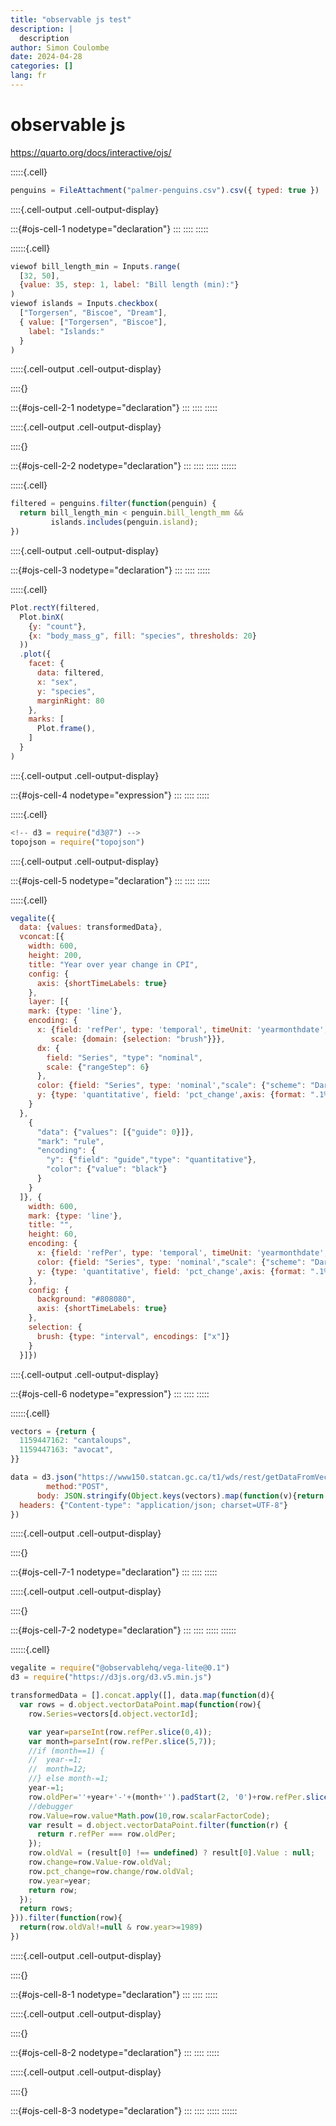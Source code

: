 ```yaml
---
title: "observable js test"
description: |
  description
author: Simon Coulombe
date: 2024-04-28
categories: []
lang: fr
---
```










# observable js   


https://quarto.org/docs/interactive/ojs/







:::::{.cell}

```{.js .cell-code .hidden code-fold="undefined" startFrom="19" source-offset="0"}
penguins = FileAttachment("palmer-penguins.csv").csv({ typed: true })
```

::::{.cell-output .cell-output-display}

:::{#ojs-cell-1 nodetype="declaration"}
:::
::::
:::::

::::::{.cell}

```{.js .cell-code .hidden code-fold="undefined" startFrom="24" source-offset="-0"}
viewof bill_length_min = Inputs.range(
  [32, 50], 
  {value: 35, step: 1, label: "Bill length (min):"}
)
viewof islands = Inputs.checkbox(
  ["Torgersen", "Biscoe", "Dream"], 
  { value: ["Torgersen", "Biscoe"], 
    label: "Islands:"
  }
)
```

:::::{.cell-output .cell-output-display}

::::{}

:::{#ojs-cell-2-1 nodetype="declaration"}
:::
::::
:::::

:::::{.cell-output .cell-output-display}

::::{}

:::{#ojs-cell-2-2 nodetype="declaration"}
:::
::::
:::::
::::::

:::::{.cell}

```{.js .cell-code .hidden code-fold="undefined" startFrom="36" source-offset="0"}
filtered = penguins.filter(function(penguin) {
  return bill_length_min < penguin.bill_length_mm &&
         islands.includes(penguin.island);
})
```

::::{.cell-output .cell-output-display}

:::{#ojs-cell-3 nodetype="declaration"}
:::
::::
:::::

:::::{.cell}

```{.js .cell-code .hidden code-fold="undefined" startFrom="43" source-offset="0"}
Plot.rectY(filtered, 
  Plot.binX(
    {y: "count"}, 
    {x: "body_mass_g", fill: "species", thresholds: 20}
  ))
  .plot({
    facet: {
      data: filtered,
      x: "sex",
      y: "species",
      marginRight: 80
    },
    marks: [
      Plot.frame(),
    ]
  }
)
```

::::{.cell-output .cell-output-display}

:::{#ojs-cell-4 nodetype="expression"}
:::
::::
:::::

:::::{.cell}

```{.js .cell-code .hidden code-fold="undefined" startFrom="63" source-offset="0"}
<!-- d3 = require("d3@7") -->
topojson = require("topojson")
```

::::{.cell-output .cell-output-display}

:::{#ojs-cell-5 nodetype="declaration"}
:::
::::
:::::

:::::{.cell}

```{.js .cell-code .hidden code-fold="undefined" startFrom="69" source-offset="0"}
vegalite({
  data: {values: transformedData},
  vconcat:[{
    width: 600,
    height: 200,
    title: "Year over year change in CPI",
    config: {
      axis: {shortTimeLabels: true}
    },
    layer: [{
    mark: {type: 'line'},
    encoding: {
      x: {field: 'refPer', type: 'temporal', timeUnit: 'yearmonthdate',title:"",
         scale: {domain: {selection: "brush"}}},
      dx: {  
        field: "Series", "type": "nominal",
        scale: {"rangeStep": 6} 
      },
      color: {field: "Series", type: 'nominal',"scale": {"scheme": "Dark2"}}, 
      y: {type: 'quantitative', field: 'pct_change',axis: {format: ".1%"},title:"", "grid": false}
    }
  },
    {
      "data": {"values": [{"guide": 0}]},
      "mark": "rule",
      "encoding": {
        "y": {"field": "guide","type": "quantitative"},
        "color": {"value": "black"}
      }
    }
  ]}, {
    width: 600,
    mark: {type: 'line'},
    title: "",
    height: 60,
    encoding: {
      x: {field: 'refPer', type: 'temporal', timeUnit: 'yearmonthdate',title:""},
      color: {field: "Series", type: 'nominal',"scale": {"scheme": "Dark2"}}, 
      y: {type: 'quantitative', field: 'pct_change',axis: {format: ".1%"},title:""}
    },
    config: {
      background: "#808080",
      axis: {shortTimeLabels: true}
    },
    selection: {
      brush: {type: "interval", encodings: ["x"]}
    }
  }]})
```

::::{.cell-output .cell-output-display}

:::{#ojs-cell-6 nodetype="expression"}
:::
::::
:::::

::::::{.cell}

```{.js .cell-code .hidden code-fold="undefined" startFrom="122" source-offset="-0"}
vectors = {return {
  1159447162: "cantaloups",
  1159447163: "avocat",
}}

data = d3.json("https://www150.statcan.gc.ca/t1/wds/rest/getDataFromVectorsAndLatestNPeriods",{
        method:"POST",
      body: JSON.stringify(Object.keys(vectors).map(function(v){return {"vectorId":v, "latestN":2000}})),
  headers: {"Content-type": "application/json; charset=UTF-8"}
})
```

:::::{.cell-output .cell-output-display}

::::{}

:::{#ojs-cell-7-1 nodetype="declaration"}
:::
::::
:::::

:::::{.cell-output .cell-output-display}

::::{}

:::{#ojs-cell-7-2 nodetype="declaration"}
:::
::::
:::::
::::::

::::::{.cell}

```{.js .cell-code .hidden code-fold="undefined" startFrom="135" source-offset="-0"}
vegalite = require("@observablehq/vega-lite@0.1")
d3 = require("https://d3js.org/d3.v5.min.js")

transformedData = [].concat.apply([], data.map(function(d){
  var rows = d.object.vectorDataPoint.map(function(row){
    row.Series=vectors[d.object.vectorId];

    var year=parseInt(row.refPer.slice(0,4));
    var month=parseInt(row.refPer.slice(5,7));
    //if (month==1) {
    //  year-=1;
    //  month=12;
    //} else month-=1;
    year-=1;
    row.oldPer=''+year+'-'+(month+'').padStart(2, '0')+row.refPer.slice(7,10);
    //debugger
    row.Value=row.value*Math.pow(10,row.scalarFactorCode);
    var result = d.object.vectorDataPoint.filter(function(r) {
      return r.refPer === row.oldPer;
    });
    row.oldVal = (result[0] !== undefined) ? result[0].Value : null;
    row.change=row.Value-row.oldVal;
    row.pct_change=row.change/row.oldVal;
    row.year=year;
    return row;
  });
  return rows;
})).filter(function(row){
  return(row.oldVal!=null & row.year>=1989)
})
```

:::::{.cell-output .cell-output-display}

::::{}

:::{#ojs-cell-8-1 nodetype="declaration"}
:::
::::
:::::

:::::{.cell-output .cell-output-display}

::::{}

:::{#ojs-cell-8-2 nodetype="declaration"}
:::
::::
:::::

:::::{.cell-output .cell-output-display}

::::{}

:::{#ojs-cell-8-3 nodetype="declaration"}
:::
::::
:::::
::::::
